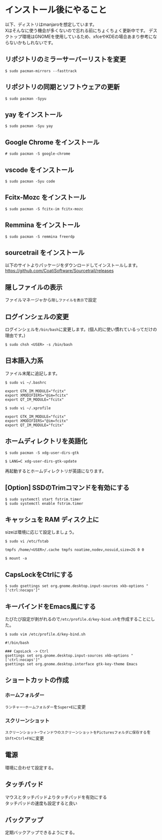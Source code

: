 # インストール後にやること
以下、ディストリはmanjaroを想定しています。  
Xはそんなに使う機会が多くないので忘れる前にちょくちょく更新中です。
デスクトップ環境はGNOMEを使用しているため、xfceやKDEの場合あまり参考にならないかもしれないです。
## リポジトリのミラーサーバーリストを変更
```
$ sudo pacman-mirrors --fasttrack
```
## リポジトリの同期とソフトウェアの更新
```
$ sudo pacman -Syyu
```
## yay をインストール
```
$ sudo pacman -Syu yay
```
## Google Chrome をインストール
```
# sudo pacman -S google-chrome
```
## vscode をインストール
```
$ sudo pacman -Syu code
```
## Fcitx-Mozc をインストール
```
$ sudo pacman -S fcitx-im fcitx-mozc
```
## Remmina をインストール
```
$ sudo pacman -S remmina freerdp
```
## sourcetrail をインストール
以下のサイトよりパッケージをダウンロードしてインストールします。  
https://github.com/CoatiSoftware/Sourcetrail/releases
## 隠しファイルの表示
ファイルマネージャから`隠しファイルを表示`で設定
## ログインシェルの変更
ログインシェルを`/bin/bash`に変更します。(個人的に使い慣れているってだけの理由です。)
```
$ sudo chsh <USER> -s /bin/bash
```
## 日本語入力系
ファイル末尾に追記します。
```
$ sudo vi ~/.bashrc
```
```
export GTK_IM_MODULE="fcitx"
export XMODIFIERS="@im=fcitx"
export QT_IM_MODULE="fcitx"
```
```
$ sudo vi ~/.xprofile
```
```
export GTK_IM_MODULE="fcitx"
export XMODIFIERS="@im=fcitx"
export QT_IM_MODULE="fcitx"
```
## ホームディレクトリを英語化
```
$ sudo pacman -S xdg-user-dirs-gtk
```
```
$ LANG=C xdg-user-dirs-gtk-update
```
再起動するとホームディレクトリが英語になります。
## [Option] SSDのTrimコマンドを有効にする
```
$ sudo systemctl start fstrim.timer
$ sudo systemctl enable fstrim.timer
```
## キャッシュを RAM ディスク上に
sizeは環境に応じて設定しましょう。
```
$ sudo vi /etc/fstab
```
```
tmpfs /home/<USER>/.cache tmpfs noatime,nodev,nosuid,size=2G 0 0
```
```
$ mount -a
```
## CapsLockをCtrlにする
```
$ sudo gsettings set org.gnome.desktop.input-sources xkb-options "['ctrl:nocaps']"
```
## キーバインドをEmacs風にする
たびたび設定が剥がれるので`/etc/profile.d/key-bind.sh`を作成することにした。
```
$ sudo vim /etc/profile.d/key-bind.sh
```
```
#!/bin/bash

### CapsLock -> Ctrl
gsettings set org.gnome.desktop.input-sources xkb-options "['ctrl:nocaps']"
gsettings set org.gnome.desktop.interface gtk-key-theme Emacs
```
## ショートカットの作成
### ホームフォルダー
`ランチャー`-`ホームフォルダー`を`Super+E`に変更
### スクリーンショット
`スクリーンショット`-`ウィンドウのスクリーンショットをPicturesフォルダに保存する`を`Shft+Ctrl+F9`に変更
## 電源
環境に合わせて設定する。
## タッチパッド
マウスとタッチパッドよりタッチパッドを有効にする  
タッチパッドの速度も設定すると良い
## バックアップ
定期バックアップできるようにする。
